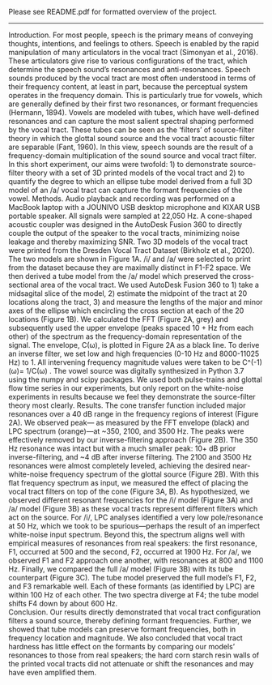 Please see README.pdf for formatted overview of the project. 

---



Introduction. For most people, speech is the primary means of conveying thoughts, intentions, and feelings to others. Speech is enabled by the rapid manipulation of many articulators in the vocal tract (Simonyan et al., 2016). These articulators give rise to various configurations of the tract, which determine the speech sound’s resonances and anti-resonances. Speech sounds produced by the vocal tract are most often understood in terms of their frequency content, at least in part, because the perceptual system operates in the frequency domain. This is particularly true for vowels, which are generally defined by their first two resonances, or formant frequencies (Hermann, 1894). 
Vowels are modeled with tubes, which have well-defined resonances and can capture the most salient spectral shaping performed by the vocal tract. These tubes can be seen as the ‘filters’ of source-filter theory in which the glottal sound source and the vocal tract acoustic filter are separable (Fant, 1960). In this view, speech sounds are the result of a frequency-domain multiplication of the sound source and vocal tract filter. 
In this short experiment, our aims were twofold: 1) to demonstrate source-filter theory with a set of 3D printed models of the vocal tract and 2) to quantify the degree to which an ellipse tube model derived from a full 3D model of an /a/ vocal tract can capture the formant frequencies of the vowel. 
Methods. Audio playback and recording was performed on a MacBook laptop with a JOUNIVO USB desktop microphone and KIXAR USB portable speaker. All signals were sampled at 22,050 Hz. A cone-shaped acoustic coupler was designed in the AutoDesk Fusion 360 to directly couple the output of the speaker to the vocal tracts, minimizing noise leakage and thereby maximizing SNR. Two 3D models of the vocal tract were printed from the Dresden Vocal Tract Dataset (Birkholz et al., 2020). The two models are shown in Figure 1A. /i/ and /a/ were selected to print from the dataset because they are maximally distinct in F1-F2 space. We then derived a tube model from the /a/ model which preserved the cross-sectional area of the vocal tract. We used AutoDesk Fusion 360 to 1) take a midsagital slice of the model, 2) estimate the midpoint of the tract at 20 locations along the tract, 3) and measure the lengths of the major and minor axes of the ellipse which encircling the cross section at each of the 20 locations (Figure 1B). We calculated the FFT (Figure 2A, grey) and subsequently used the upper envelope (peaks spaced 10 + Hz from each other) of the spectrum as the frequency-domain representation of the signal. The envelope, C(ω), is plotted in Figure 2A as a black line. To derive an inverse filter, we set low and high frequencies (0-10 Hz and 8000-11025 Hz) to 1. All intervening frequency magnitude values were taken to be C^(-1) (ω)=  1/C(ω)  . The vowel source was digitally synthesized in Python 3.7 using the numpy and scipy packages. We used both pulse-trains and glottal flow time series in our experiments, but only report on the white-noise experiments in results because we feel they demonstrate the source-filter theory most clearly.
Results. The cone transfer function included major resonances over a 40 dB range in the frequency regions of interest (Figure 2A). We observed peak— as measured by the FFT envelope (black) and LPC spectrum (orange)—at ~350, 2100, and 3500 Hz. The peaks were effectively removed by our inverse-filtering approach (Figure 2B). The 350 Hz resonance was intact but with a much smaller peak: 10+ dB prior inverse-filtering, and ~4 dB after inverse filtering. The 2100 and 3500 Hz resonances were almost completely leveled, achieving the desired near-white-noise frequency spectrum of the glottal source (Figure 2B). 
With this flat frequency spectrum as input, we measured the effect of placing the vocal tract filters on top of the cone (Figure 3A, B). As hypothesized, we observed different resonant frequencies for the /i/ model (Figure 3A) and /a/ model (Figure 3B) as these vocal tracts represent different filters which act on the source. For /i/, LPC analyses identified a very low pole/resonance at 50 Hz, which we took to be spurious—perhaps the result of an imperfect white-noise input spectrum. Beyond this, the spectrum aligns well with empirical measures of resonances from real speakers: the first resonance, F1, occurred at 500 and the second, F2, occurred at 1900 Hz. For /a/, we observed F1 and F2 approach one another, with resonances at 800 and 1100 Hz. 
Finally, we compared the full /a/ model (Figure 3B) with its tube counterpart (Figure 3C). The tube model preserved the full model’s F1, F2, and F3 remarkable well. Each of these formants (as identified by LPC) are within 100 Hz of each other. The two spectra diverge at F4; the tube model shifts F4 down by about 600 Hz.  
Conclusion. Our results directly demonstrated that vocal tract configuration filters a sound source, thereby defining formant frequencies. Further, we showed that tube models can preserve formant frequencies, both in frequency location and magnitude. We also concluded that vocal tract hardness has little effect on the formants by comparing our models’ resonances to those from real speakers; the hard corn starch resin walls of the printed vocal tracts did not attenuate or shift the resonances and may have even amplified them. 

